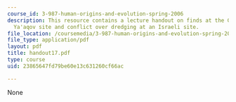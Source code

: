 ```yaml
---
course_id: 3-987-human-origins-and-evolution-spring-2006
description: This resource contains a lecture handout on finds at the Gesher Benot
  Ya'aqov site and conflict over dredging at an Israeli site.
file_location: /coursemedia/3-987-human-origins-and-evolution-spring-2006/23865647fd79be60e13c631260cf66ac_handout17.pdf
file_type: application/pdf
layout: pdf
title: handout17.pdf
type: course
uid: 23865647fd79be60e13c631260cf66ac

---
```

None